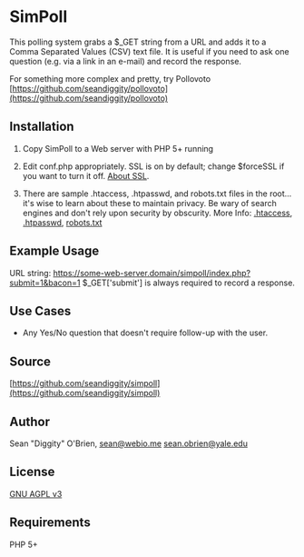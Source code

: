 SimPoll
=======
This polling system grabs a $_GET string from a URL and adds it to a Comma Separated Values (CSV) text file.  It is useful if you need to ask one question (e.g. via a link in an e-mail) and record the response.

For something more complex and pretty, try Pollovoto [https://github.com/seandiggity/pollovoto](https://github.com/seandiggity/pollovoto)

Installation
-----------
1. Copy SimPoll to a Web server with PHP 5+ running
2. Edit conf.php appropriately. SSL is on by default; change $forceSSL if you want to turn it off.  [About SSL](http://en.wikipedia.org/wiki/Https).

3. There are sample .htaccess, .htpasswd, and robots.txt files in the root... it's wise to learn about these to maintain privacy.  Be wary of search engines and don't rely upon security by obscurity.  More Info: [.htaccess](http://en.wikipedia.org/wiki/.htaccess), [.htpasswd](http://en.wikipedia.org/wiki/.htpasswd), [robots.txt](http://en.wikipedia.org/wiki/Robots.txt)

Example Usage
-----------
URL string: https://some-web-server.domain/simpoll/index.php?submit=1&bacon=1
$_GET['submit'] is always required to record a response.

Use Cases
-----------
* Any Yes/No question that doesn't require follow-up with the user.

Source
-----------
[https://github.com/seandiggity/simpoll](https://github.com/seandiggity/simpoll)

Author
-----------
Sean "Diggity" O'Brien, [sean@webio.me](mailto:sean@webio.me) [sean.obrien@yale.edu](mailto:sean.obrien@yale.edu)

License
-----------
[GNU AGPL v3](https://www.gnu.org/licenses/agpl.html)

Requirements
-----------
PHP 5+

